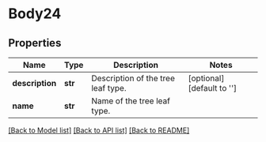 # Body24

## Properties
Name | Type | Description | Notes
------------ | ------------- | ------------- | -------------
**description** | **str** | Description of the tree leaf type. | [optional] [default to '']
**name** | **str** | Name of the tree leaf type. | 

[[Back to Model list]](../README.md#documentation-for-models) [[Back to API list]](../README.md#documentation-for-api-endpoints) [[Back to README]](../README.md)

